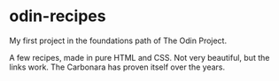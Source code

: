 # odin-recipes
My first project in the foundations path of The Odin Project.

A few recipes, made in pure HTML and CSS. Not very beautiful, but the links work. 
The Carbonara has proven itself over the years. 